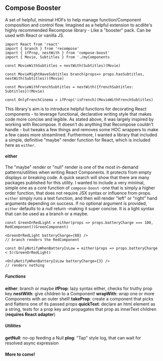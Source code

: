 ## Compose Booster
A set of helpful, minimal HOFs to help manage function/Component composition and control flow. 
Imagined as a helpful extension to acdlite's highly recommended Recompose library - Like a "booster" pack. 
Can be used with React or vanilla JS.
```
import React from 'react'
import { branch } from 'recompose'
import { ifProp, nestWith } from 'compose-boost'
import { Movie, Subtitles } from './myComponents

const MovieWithSubtitles = nestWith(Subtitles)(Movie)

const MovieMightHaveSubtitles branch(props=> props.hasSubtitles, nestWith(Subtitles))(Movie)

const MovieWithFrenchSubtitles = nestWith({frenchSubtitles: Subtitles})(Movie)

const OnlyFrenchCinema = ifProp('isFrench)(MovieWithFrenchSubtitles)
```

This library's aim is to introduce helpful functions for decorating React components - to leverage functional, declarative writing style that makes code more concise and legible.
As stated above, it was largely inspired by working with Recompose. It doesn't do anything that Recompose couldn't handle - but tweaks a few things and removes some HOC wrappers to make a few cases more streamlined.
Furthermore, I wanted a library that included a simple, definitive "maybe" render function for React, which is included here as `either`.

#### either
The "maybe" render or "null" render is one of the most in-demand patterns/utilities when writing React Components. It protects from empty displays or breaking code. A quick search will show that there are many packages published for this utility. I wanted to include a very minimal, simple one as a core function of `compose-boost` -one that is simply a higher order function, that does not require JSX syntax or influence from props.
`either` simply runs a test function, and then will render "left" or "right" hand arguments depending on success. If no optional argument is provided, `either` defaults to a null return -making it super concise. It is a light syntax that can be used as a branch or a maybe.
```
const GreenOrRedLight = either(props => props.batteryCharge === 100, RedComponent)(GreenComponent)

<GreenOrRedLight batteryCharge={88} />
// branch renders the RedComponent

const OnlyNotifyWhenBatteryIsLow = either(props => props.batteryCharge < 5)(GreenOrRedLight)

<OnlyNotifyWhenBatteryIsLow batteryCharge={3} />
// renders nothing
```

##### Functions
**either**: branch or maybe
**ifProp**: lazy syntax either, checks for truthy prop key
**nestWith**: give children to a Component!
**wrapWith**: wrap one or more Components with an outer shell!
**takeProp**: create a component that picks and flattens one of its passed props
**quickText**: declare an html element as a string, tests for a prop key and propagates that prop as innerText children (**requires React adapter**)

##### Utilities
**getNull**: no-op feeding a Null
**plog**: "Tap" style log, that can wait for resolved async expression

#### More to come!



